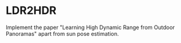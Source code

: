 # LDR2HDR
Implement the paper "Learning High Dynamic Range from Outdoor Panoramas" apart from sun pose estimation.

